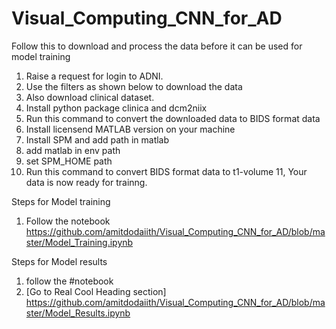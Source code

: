 # Visual_Computing_CNN_for_AD

Follow this to download and process the data before it can be used for model training

1. Raise a request for login to ADNI.
2. Use the filters as shown below to download the data
3. Also download clinical dataset.
4. Install python package clinica and dcm2niix
5. Run this command to convert the downloaded data to BIDS format data
6. Install licensend MATLAB version on your machine
7. Install SPM and add path in matlab
8. add matlab in env path
9. set SPM_HOME path
10. Run this command to convert BIDS format data to t1-volume
11, Your data is now ready for trainng.

Steps for Model training
1. Follow the notebook https://github.com/amitdodaiith/Visual_Computing_CNN_for_AD/blob/master/Model_Training.ipynb

Steps for Model results
1. follow the #notebook 
2. [Go to Real Cool Heading section] https://github.com/amitdodaiith/Visual_Computing_CNN_for_AD/blob/master/Model_Results.ipynb
